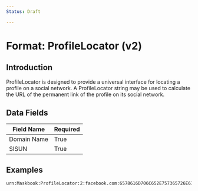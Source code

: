 ```yaml
---
Status: Draft

---
```


# Format: ProfileLocator (v2)

## Introduction

ProfileLocator is designed to provide a universal interface for locating a profile on a social network. A ProfileLocator string may be used to calculate the URL of the permanent link of the profile on its social network.

## Data Fields

Field Name      | Required
--------------- | --------
Domain Name     | True
SISUN           | True

## Examples

```
urn:Maskbook:ProfileLocator:2:facebook.com:6578616D706C652E757365726E616D65
```
